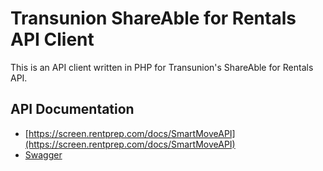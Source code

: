 # Transunion ShareAble for Rentals API Client

This is an API client written in PHP for Transunion's ShareAble for Rentals API.

## API Documentation

- [https://screen.rentprep.com/docs/SmartMoveAPI](https://screen.rentprep.com/docs/SmartMoveAPI)
- [Swagger](https://rentals-api-ext.shareable.com/v1/swagger/index.html)
